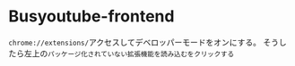 # Busyoutube-frontend

`chrome://extensions/`アクセスしてデベロッパーモードをオンにする。
そうしたら左上の`パッケージ化されていない拡張機能を読み込むをクリックする`